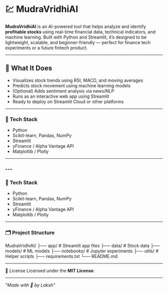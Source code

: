 # 💹 MudraVridhiAI

**MudraVridhiAI** is an AI-powered tool that helps analyze and identify **profitable stocks** using real-time financial data, technical indicators, and machine learning. Built with Python and Streamlit, it’s designed to be lightweight, scalable, and beginner-friendly — perfect for finance tech experiments or a future fintech product.

---

## 🚀 What It Does

- Visualizes stock trends using RSI, MACD, and moving averages  
- Predicts stock movement using machine learning models  
- (Optional) Adds sentiment analysis via news/NLP  
- Runs as an interactive web app using Streamlit  
- Ready to deploy on Streamlit Cloud or other platforms

---

### 🔧 Tech Stack

- Python
- Scikit-learn, Pandas, NumPy
- Streamlit
- yFinance / Alpha Vantage API
- Matplotlib / Plotly

---

### ---

### 🔧 Tech Stack

- Python
- Scikit-learn, Pandas, NumPy
- Streamlit
- yFinance / Alpha Vantage API
- Matplotlib / Plotly

---

### 🗂️ Project Structure

MudraVridhiAI/
├── app/            # Streamlit app files
├── data/           # Stock data
├── models/         # ML models
├── notebooks/      # Jupyter experiments
├── utils/          # Helper scripts
├── requirements.txt
└── README.md

---

📄 License
Licensed under the **MIT License**.

---

*"Made with 🤍 by Laksh"*
